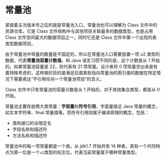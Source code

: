 # 常量池

紧接着主次版本号之后的就是常量池入口，常量池也可以理解为 Class 文件中的资源仓库。它是 Class 文件结构中与其他项目关联最多的数据类型，也是占用 Class 文件空间最大的数据项目之一，同时它还是 Class 文件中第一个出现的表类型数据项目。

由于常量池中常量的数量是不固定的，所以在常量池入口需要放置一项 u2 类型的数据，代表**常量池容量计数值**。和 Java 语言习惯不同的是，这个计数是从 1 开始的。如果常量池容量是 22，则代表有 21 项常量。设计者将 0 项常量空出来是有着特殊考虑的，这样做的目的是满足后面某些指向常量池的索引值的数据在特定情况下需要表达“不引用任何一个常量池项目”的含义。

Class 文件中只有常量池的容量计数是从 1 开始的，对于其他集合类型，都是从 0 开始。

常量池主要存放两大类常量：**字面量**和**符号引用**，字面量接近 Java 常量的概念，如文本字符串、final 常量值等。而符号引用则属于编译原理的概念，包括：
- 类和接口的全限定名
- 字段名称和描述符
- 方法名称和描述符

常量池中的每一项常量都是一个表。从 jdk1.7 开始共有 14 种表，其有一个共同特点为第一位是一个`u1`类型的标志位，代表当前常量属于哪种常量类型。

